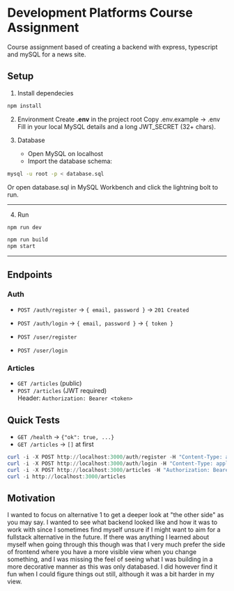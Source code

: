 # Development Platforms Course Assignment
Course assignment based of creating a backend with express, typescript and mySQL for a news site.

## Setup
1. Install dependecies
```bash
npm install
```

2. Environment
Create **.env** in the project root
Copy .env.example → .env
Fill in your local MySQL details and a long JWT_SECRET (32+ chars).

3. Database
   - Open MySQL on localhost
   - Import the database schema:

```bash
mysql -u root -p < database.sql
```

Or open database.sql in MySQL Workbench and click the lightning bolt to run.

---

4. Run
```bash
npm run dev
```

```bash
npm run build
npm start
```

---



## Endpoints

### Auth
- `POST /auth/register` → `{ email, password }` → `201 Created`
- `POST /auth/login` → `{ email, password }` → `{ token }`

- `POST /user/register`
- `POST /user/login`

### Articles
- `GET /articles` (public)
- `POST /articles` (JWT required)  
    Header: `Authorization: Bearer <token>`

## Quick Tests

- `GET /health` → `{"ok": true, ...}`
- `GET /articles` → `[]` at first

```powershell
curl -i -X POST http://localhost:3000/auth/register -H "Content-Type: application/json" -d "{"email":"tester1@example.com","password":"Password123!"}"
curl -i -X POST http://localhost:3000/auth/login -H "Content-Type: application/json" -d "{"email":"tester1@example.com","password":"Password123!"}"
curl -i -X POST http://localhost:3000/articles -H "Authorization: Bearer <PASTE_TOKEN>" -H "Content-Type: application/json" -d "{"title":"Hello","body":"World","category":"general"}"
curl -i http://localhost:3000/articles
```

## Motivation

I wanted to focus on alternative 1 to get a deeper look at "the other side" as you may say. I wanted to see what backend looked like and how it was to work with since I sometimes find myself unsure if I might want to aim for a fullstack alternative in the future. If there was anything I learned about myself when going through this though was that I very much prefer the side of frontend where you have a more visible view when you change something, and I was missing the feel of seeing what I was building in a more decorative manner as this was only databased. I did however find it fun when I could figure things out still, although it was a bit harder in my view. 